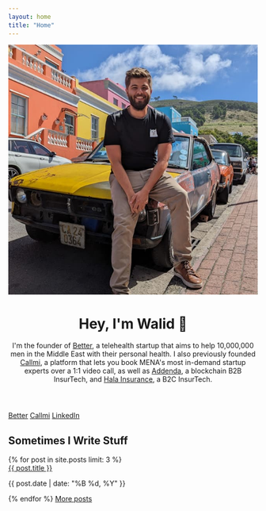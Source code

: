 ```yaml
---
layout: home
title: "Home"
---
```


<div class="container">
  <header class="text-center">
    <img src="/assets/img/main.jpg" alt="Profile" class="profile-pic">
    <h1>Hey, I'm Walid 👋</h1>
    <p>
      I'm the founder of <a href="https://itsbetter.app" target="_blank">Better</a>, a telehealth startup that aims to help 10,000,000 men in the Middle East with their personal health. I also previously founded <a href="https://callmi.com" target="_blank">Callmi</a>, a platform that lets you book MENA's most in-demand startup experts over a 1:1 video call, as well as <a href="https://addenda.co" target="_blank">Addenda</a>, a blockchain B2B InsurTech, and <a href="https://hala.insure" target="_blank">Hala Insurance</a>, a B2C InsurTech.
    </p>
  </header>
  <section class="links">
    <a href="https://itsbetter.app" class="btn" target="_blank">Better</a>
    <a href="https://callmi.com" class="btn" target="_blank">Callmi</a>
    <a href="https://linkedin.com/in/wdanieldib" class="btn" target="_blank">LinkedIn</a>
  </section>
  <section class="blog-posts">
    <h2>Sometimes I Write Stuff</h2>
    {% for post in site.posts limit: 3 %}
      <div class="post">
        <a href="{{ post.url }}">{{ post.title }}</a>
        <p>{{ post.date | date: "%B %d, %Y" }}</p>
      </div>
    {% endfor %}
    <a href="/blog" class="btn">More posts</a>
  </section>
</div>